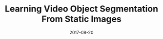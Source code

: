 ---
title: "Learning Video Object Segmentation From Static Images"
collection: publications
permalink: /publication/masktrack
date: 2017-08-20
venue: "CVPR"
city: "Honolulu"
state: "HI"
thumbnail: "masktrack.png"
teaser : masktrack.jpg
authors: "F. Perazzi*, A. Khoreva*, R. Benenson, B. Schiele, A. Sorkine-Hornung"
bibtex: masktrack.txt
uri: masktrack.pdf
arxiv: https://arxiv.org/abs/1612.02646v1
project: http://graphics.ethz.ch/~perazzif/masktrack/index.html
source:
poster: masktrack-poster.pdf
data:
---